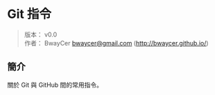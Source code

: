 Git 指令
=======


> 版本： v0.0<br />
> 作者： BwayCer <bwaycer@gmail.com> (http://bwaycer.github.io/)



## 簡介


關於 Git 與 GitHub 間的常用指令。



